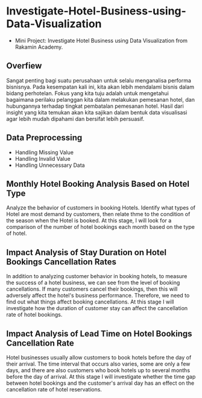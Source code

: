 # Investigate-Hotel-Business-using-Data-Visualization
- Mini Project: Investigate Hotel Business using Data Visualization from Rakamin Academy.

## Overfiew
Sangat penting bagi suatu perusahaan untuk selalu menganalisa performa bisnisnya. Pada kesempatan kali ini, kita akan lebih mendalami bisnis dalam bidang perhotelan. Fokus yang kita tuju adalah untuk mengetahui bagaimana perilaku pelanggan kita dalam melakukan pemesanan hotel, dan hubungannya terhadap tingkat pembatalan pemesanan hotel. Hasil dari insight yang kita temukan akan kita sajikan dalam bentuk data visualisasi agar lebih mudah dipahami dan bersifat lebih persuasif.

## Data Preprocessing
- Handling Missing Value
- Handling Invalid Value
- Handling Unnecessary Data

## Monthly Hotel Booking Analysis Based on Hotel Type
Analyze the behavior of customers in booking Hotels. Identify what types of Hotel are most demand by customers, then relate thme to the condition of the season when the Hotel is booked. At this stage, I will look for a comparison of the number of hotel bookings each month based on the type of hotel.

## Impact Analysis of Stay Duration on Hotel Bookings Cancellation Rates
In addition to analyzing customer behavior in booking hotels, to measure the success of a hotel business, we can see from the level of booking cancellations. If many customers cancel their bookings, then this will adversely affect the hotel's business performance. Therefore, we need to find out what things affect booking cancellations. At this stage I will investigate how the duration of customer stay can affect the cancellation rate of hotel bookings.

## Impact Analysis of Lead Time on Hotel Bookings Cancellation Rate
Hotel businesses usually allow customers to book hotels before the day of their arrival. The time interval that occurs also varies, some are only a few days, and there are also customers who book hotels up to several months before the day of arrival. At this stage I will investigate whether the time gap between hotel bookings and the customer's arrival day has an effect on the cancellation rate of hotel reservations.
